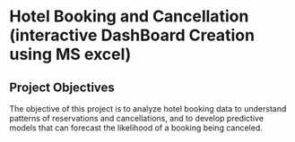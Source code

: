 # Hotel Booking and Cancellation (interactive DashBoard Creation using MS excel)
## Project Objectives
The objective of this project is to analyze hotel booking data to understand patterns of reservations and cancellations, and to develop predictive models that can forecast the likelihood of a booking being canceled.
